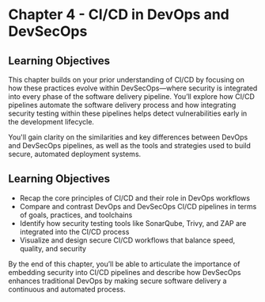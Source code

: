 # Chapter 4 - CI/CD in DevOps and DevSecOps

## Learning Objectives

This chapter builds on your prior understanding of CI/CD by focusing on how these practices evolve within DevSecOps—where security is integrated into every phase of the software delivery pipeline. You’ll explore how CI/CD pipelines automate the software delivery process and how integrating security testing within these pipelines helps detect vulnerabilities early in the development lifecycle.

You'll gain clarity on the similarities and key differences between DevOps and DevSecOps pipelines, as well as the tools and strategies used to build secure, automated deployment systems.

## Learning Objectives

- Recap the core principles of CI/CD and their role in DevOps workflows
- Compare and contrast DevOps and DevSecOps CI/CD pipelines in terms of goals, practices, and toolchains
- Identify how security testing tools like SonarQube, Trivy, and ZAP are integrated into the CI/CD process
- Visualize and design secure CI/CD workflows that balance speed, quality, and security


By the end of this chapter, you’ll be able to articulate the importance of embedding security into CI/CD pipelines and describe how DevSecOps enhances traditional DevOps by making secure software delivery a continuous and automated process.
